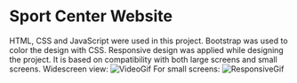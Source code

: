 # Sport Center Website
HTML, CSS and JavaScript were used in this project.
Bootstrap was used to color the design with CSS.
Responsive design was applied while designing the project. It is based on compatibility with both large screens and small screens.
Widescreen view:
![VideoGif](Resimler/powerfullvid.gif)
For small screens:
![ResponsiveGif](Resimler/responsive.gif)
